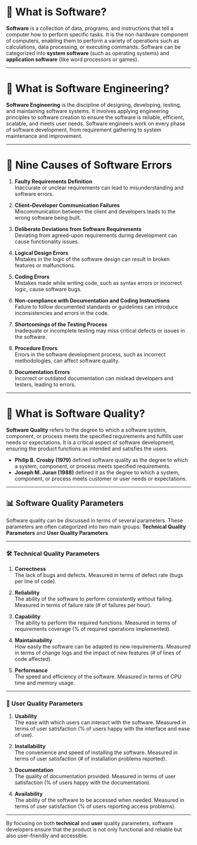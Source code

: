 # 📌 What is Software?

**Software** is a collection of data, programs, and instructions that tell a computer how to perform specific tasks. It is the non-hardware component of computers, enabling them to perform a variety of operations such as calculations, data processing, or executing commands. Software can be categorized into **system software** (such as operating systems) and **application software** (like word processors or games).

---

# 📌 What is Software Engineering?

**Software Engineering** is the discipline of designing, developing, testing, and maintaining software systems. It involves applying engineering principles to software creation to ensure the software is reliable, efficient, scalable, and meets user needs. Software engineers work on every phase of software development, from requirement gathering to system maintenance and improvement.

---

# 📌 Nine Causes of Software Errors

1. **Faulty Requirements Definition**  
   Inaccurate or unclear requirements can lead to misunderstanding and software errors.

2. **Client–Developer Communication Failures**  
   Miscommunication between the client and developers leads to the wrong software being built.

3. **Deliberate Deviations from Software Requirements**  
   Deviating from agreed-upon requirements during development can cause functionality issues.

4. **Logical Design Errors**  
   Mistakes in the logic of the software design can result in broken features or malfunctions.

5. **Coding Errors**  
   Mistakes made while writing code, such as syntax errors or incorrect logic, cause software bugs.

6. **Non-compliance with Documentation and Coding Instructions**  
   Failure to follow documented standards or guidelines can introduce inconsistencies and errors in the code.

7. **Shortcomings of the Testing Process**  
   Inadequate or incomplete testing may miss critical defects or issues in the software.

8. **Procedure Errors**  
   Errors in the software development process, such as incorrect methodologies, can affect software quality.

9. **Documentation Errors**  
   Incorrect or outdated documentation can mislead developers and testers, leading to errors.

---

# 📌 What is Software Quality?

**Software Quality** refers to the degree to which a software system, component, or process meets the specified requirements and fulfills user needs or expectations. It is a critical aspect of software development, ensuring the product functions as intended and satisfies the users.

- **Philip B. Crosby (1979)** defined software quality as the degree to which a system, component, or process meets specified requirements.
- **Joseph M. Juran (1988)** defined it as the degree to which a system, component, or process meets customer or user needs or expectations.

---

## 📊 Software Quality Parameters

Software quality can be discussed in terms of several parameters. These parameters are often categorized into two main groups: **Technical Quality Parameters** and **User Quality Parameters**.

---

### 🛠️ Technical Quality Parameters

1. **Correctness**  
   The lack of bugs and defects. Measured in terms of defect rate (bugs per line of code).

2. **Reliability**  
   The ability of the software to perform consistently without failing. Measured in terms of failure rate (# of failures per hour).

3. **Capability**  
   The ability to perform the required functions. Measured in terms of requirements coverage (% of required operations implemented).

4. **Maintainability**  
   How easily the software can be adapted to new requirements. Measured in terms of change logs and the impact of new features (# of lines of code affected).

5. **Performance**  
   The speed and efficiency of the software. Measured in terms of CPU time and memory usage.

---

### 👥 User Quality Parameters

1. **Usability**  
   The ease with which users can interact with the software. Measured in terms of user satisfaction (% of users happy with the interface and ease of use).

2. **Installability**  
   The convenience and speed of installing the software. Measured in terms of user satisfaction (# of installation problems reported).

3. **Documentation**  
   The quality of documentation provided. Measured in terms of user satisfaction (% of users happy with the documentation).

4. **Availability**  
   The ability of the software to be accessed when needed. Measured in terms of user satisfaction (% of users reporting access problems).

---

By focusing on both **technical** and **user** quality parameters, software developers ensure that the product is not only functional and reliable but also user-friendly and accessible.
